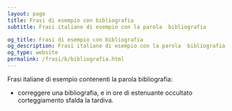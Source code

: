 ```yaml
---
layout: page
title: Frasi di esempio con bibliografia 
subtitle: Frasi italiane di esempio con la parola  bibliografia

og_title: Frasi di esempio con bibliografia 
og_description: Frasi italiane di esempio con la parola  bibliografia
og_type: website
permalink: /frasi/b/bibliografia.html
---
```


Frasi italiane di esempio contenenti la parola bibliografia:


- correggere una bibliografia, e in ore di estenuante occultato corteggiamento sfalda la tardiva.
